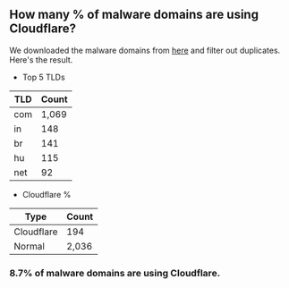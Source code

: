 ## How many % of malware domains are using Cloudflare?


We downloaded the malware domains from [here](https://urlhaus.abuse.ch) and filter out duplicates.
Here's the result.


[//]: # (start replacement)


- Top 5 TLDs

| TLD | Count |
| --- | --- |
| com | 1,069 |
| in | 148 |
| br | 141 |
| hu | 115 |
| net | 92 |


- Cloudflare %

| Type | Count |
| --- | --- |
| Cloudflare | 194 |
| Normal | 2,036 |


### 8.7% of malware domains are using Cloudflare.